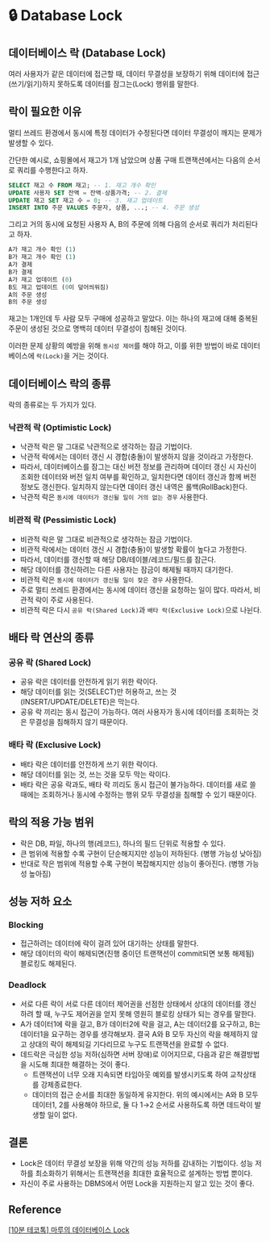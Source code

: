 # 🔒 Database Lock

## 데이터베이스 락 (Database Lock)

여러 사용자가 같은 데이터에 접근할 때, 데이터 무결성을 보장하기 위해 데이터에 접근(쓰기/읽기)하지 못하도록 데이터를 잠그는(Lock) 행위를 말한다.

## 락이 필요한 이유

멀티 쓰레드 환경에서 동시에 특정 데이터가 수정된다면 데이터 무결성이 깨지는 문제가 발생할 수 있다.

간단한 예시로, 쇼핑몰에서 재고가 1개 남았으며 상품 구매 트랜잭션에서는 다음의 순서로 쿼리를 수행한다고 하자.

```sql
SELECT 재고 수 FROM 재고; -- 1. 재고 개수 확인
UPDATE 사용자 SET 잔액 = 잔액-상품가격; -- 2. 결제
UPDATE 재고 SET 재고 수 = 0; -- 3. 재고 업데이트
INSERT INTO 주문 VALUES 주문자, 상품, ...; -- 4. 주문 생성
```

그리고 거의 동시에 요청된 사용자 A, B의 주문에 의해 다음의 순서로 쿼리가 처리된다고 하자.

```sql
A가 재고 개수 확인 (1)
B가 재고 개수 확인 (1)
A가 결제
B가 결제
A가 재고 업데이트 (0)
B도 재고 업데이트 (0이 덮어씌워짐)
A의 주문 생성
B의 주문 생성
```

재고는 1개인데 두 사람 모두 구매에 성공하고 말았다. 이는 하나의 재고에 대해 중복된 주문이 생성된 것으로 명백히 데이터 무결성이 침해된 것이다.

이러한 문제 상황의 예방을 위해 `동시성 제어`를 해야 하고, 이를 위한 방법이 바로 데이터베이스에 `락(Lock)`을 거는 것이다.

## 데이터베이스 락의 종류

락의 종류로는 두 가지가 있다.

### 낙관적 락 (Optimistic Lock)

- 낙관적 락은 말 그대로 낙관적으로 생각하는 잠금 기법이다.
- 낙관적 락에서는 데이터 갱신 시 경합(충돌)이 발생하지 않을 것이라고 가정한다.
- 따라서, 데이터베이스를 잠그는 대신 버전 정보를 관리하며 데이터 갱신 시 자신이 조회한 데이터와 버전 일치 여부를 확인하고, 일치한다면 데이터 갱신과 함께 버전 정보도 갱신한다. 일치하지 않는다면 데이터 갱신 내역은 롤백(RollBack)한다.
- 낙관적 락은 `동시에 데이터가 갱신될 일이 거의 없는 경우` 사용한다.

### 비관적 락 (Pessimistic Lock)

- 비관적 락은 말 그대로 비관적으로 생각하는 잠금 기법이다.
- 비관적 락에서는 데이터 갱신 시 경합(충돌)이 발생할 확률이 높다고 가정한다.
- 따라서, 데이터를 갱신할 때 해당 DB/테이블/레코드/필드를 잠근다.
- 해당 데이터를 갱신하려는 다른 사용자는 잠금이 해제될 때까지 대기한다.
- 비관적 락은 `동시에 데이터가 갱신될 일이 잦은 경우` 사용한다.
- 주로 멀티 쓰레드 환경에서는 동시에 데이터 갱신을 요청하는 일이 많다. 따라서, 비관적 락이 주로 사용된다.
- 비관적 락은 다시 `공유 락(Shared Lock)`과 `배타 락(Exclusive Lock)`으로 나뉜다.

## 배타 락 연산의 종류

### 공유 락 (Shared Lock)

- 공유 락은 데이터를 안전하게 읽기 위한 락이다.
- 해당 데이터를 읽는 것(SELECT)만 허용하고, 쓰는 것(INSERT/UPDATE/DELETE)은 막는다.
- 공유 락 끼리는 동시 접근이 가능하다. 여러 사용자가 동시에 데이터를 조회하는 것은 무결성을 침해하지 않기 때문이다.

### 배타 락 (Exclusive Lock)

- 배타 락은 데이터를 안전하게 쓰기 위한 락이다.
- 해당 데이터를 읽는 것, 쓰는 것을 모두 막는 락이다.
- 배타 락은 공유 락과도, 배타 락 끼리도 동시 접근이 불가능하다. 데이터를 새로 쓸 때에는 조회하거나 동시에 수정하는 행위 모두 무결성을 침해할 수 있기 때문이다.

## 락의 적용 가능 범위

- 락은 DB, 파일, 하나의 행(레코드), 하나의 필드 단위로 적용할 수 있다.
- 큰 범위에 적용할 수록 구현이 단순해지지만 성능이 저하된다. (병행 가능성 낮아짐)
- 반대로 작은 범위에 적용할 수록 구현이 복잡해지지만 성능이 좋아진다. (병행 가능성 높아짐)

## 성능 저하 요소

### Blocking

- 접근하려는 데이터에 락이 걸려 있어 대기하는 상태를 말한다.
- 해당 데이터의 락이 해제되면(진행 중이던 트랜잭션이 commit되면 보통 해제됨) 블로킹도 해제된다.

### Deadlock

- 서로 다른 락이 서로 다른 데이터 제어권을 선점한 상태에서 상대의 데이터를 갱신하려 할 때, 누구도 제어권을 얻지 못해 영원히 블로킹 상태가 되는 경우를 말한다.
- A가 데이터1에 락을 걸고, B가 데이터2에 락을 걸고, A는 데이터2를 요구하고, B는 데이터1을 요구하는 경우를 생각해보자. 결국 A와 B 모두 자신의 락을 해제하지 않고 상대의 락이 해제되길 기다리므로 누구도 트랜잭션을 완료할 수 없다.
- 데드락은 극심한 성능 저하(심하면 서버 장애)로 이어지므로, 다음과 같은 해결방법을 시도해 최대한 해결하는 것이 좋다.
    - 트랜잭션이 너무 오래 지속되면 타임아웃 예외를 발생시키도록 하여 교착상태를 강제종료한다.
    - 데이터의 접근 순서를 최대한 동일하게 유지한다. 위의 예시에서는 A와 B 모두 데이터1, 2를 사용해야 하므로, 둘 다 1→2 순서로 사용하도록 하면 데드락이 발생할 일이 없다.

## 결론

- Lock은 데이터 무결성 보장을 위해 약간의 성능 저하를 감내하는 기법이다. 성능 저하를 최소화하기 위해서는 트랜잭션을 최대한 효율적으로 설계하는 방법 뿐이다.
- 자신이 주로 사용하는 DBMS에서 어떤 Lock을 지원하는지 알고 있는 것이 좋다.

## Reference

[[10분 테코톡] 마루의 데이터베이스 Lock](https://www.youtube.com/watch?v=ZXV6ZqMyJLg)
